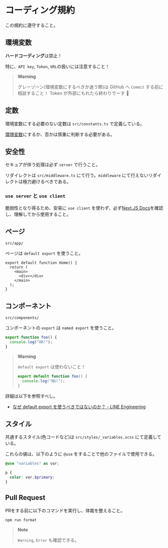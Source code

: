 # コーディング規約

この規約に遵守すること。

## 環境変数

**ハードコーディング**は禁止！

特に、`API key`, `Token`, `URL`の扱いには注意すること！

> **Warning**
>
> グレーゾーン(環境変数にするべきか迷う際)は GitHub へ `Commit` する前に相談すること！
> Token が外部にもれたら終わりでーす 🤗

## 定数

環境変数にする必要のない定数は `src/constants.ts` で定義している。

[環境変数](#環境変数)にするか、否かは慎重に判断する必要がある。

## 安全性

セキュアが伴う処理は必ず `server` で行うこと。

リダイレクトは `src/middleware.ts` にて行う。`middleware` にて行えないリダイレクトは極力避けるべきである。

### `use server` と `use client`

脆弱性となり得るため、安易に `use client` を使わず、必ず[Next.JS Docs](https://nextjs.org/docs/getting-started/react-essentials)を確認し、理解してから使用すること。

## ページ

`src/app/`

ページは `default export` を使うこと。

```tsx
export default function Home() {
  return (
    <main>
      <div></div>
    </main>
  );
}
```

## コンポーネント

`src/components/`

コンポーネントの `export` は `named export` を使うこと。

```ts
export function foo() {
  console.log("OK!");
}
```

> **Warning**
>
> `default export` は使わないこと！
>
> ```ts
> export default function foo() {
>   console.log("NG!");
> }
> ```

詳細は以下を参照すべし。

- [なぜ default export を使うべきではないのか？ - LINE Engineering](https://engineering.linecorp.com/ja/blog/you-dont-need-default-export)

## スタイル

共通するスタイル(色コードなど)は `src/styles/_variables.scss` にて定義している。

これらの値は、以下のように `@use` をすることで他のファイルで使用できる。

```scss
@use "variables" as var;

p {
  color: var.$primary;
}
```

## Pull Request

PRをする前に以下のコマンドを実行し、体裁を整えること。

```bash
npm run format
```

> **Note**
>
> `Warning`, `Error` も確認できる。
